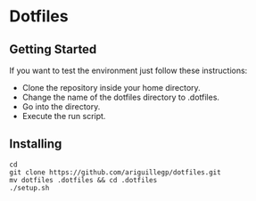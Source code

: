 
# Dotfiles

## Getting Started

If you want to test the environment just follow these instructions:
* Clone the repository inside your home directory.
* Change the name of the dotfiles directory to .dotfiles.
* Go into the directory.
* Execute the run script.

## Installing

```
cd
git clone https://github.com/ariguillegp/dotfiles.git
mv dotfiles .dotfiles && cd .dotfiles
./setup.sh
```
